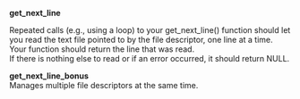 <b>get_next_line</b>

Repeated calls (e.g., using a loop) to your get_next_line() function should let
you read the text file pointed to by the file descriptor, one line at a time.<br>
Your function should return the line that was read.<br>
If there is nothing else to read or if an error occurred, it should return NULL.<br>


<b>get_next_line_bonus</b><br>
Manages multiple file descriptors at the same time.<br>
